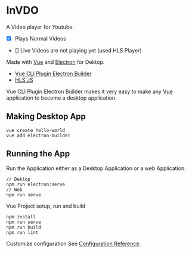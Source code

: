 InVDO
=========================
A Video player for Youtube. 
 - [x] Plays Normal Videos
 - [] Live Videos are not playing yet (used HLS Player)

Made with [Vue][vue] and [Electron][3] for Dektop. 

 - [Vue CLI Plugin Electron Builder][2]
 - [HLS JS][4]

Vue CLI Plugin Electron Builder makes it very easy to make any [Vue][vue] application to become a desktop application.



## Making Desktop App

```
vue create hello-world
vue add electron-builder
```

## Running the App
Run the Application either as a Desktop Application or a web Application.
```
// Dektop
npm run electron:serve
// Web
npm run serve
```

Vue Project setup, run and build
```
npm install
npm run serve
npm run build
npm run lint
```

Customize configuration
See [Configuration Reference](https://cli.vuejs.org/config/).








[vue]: https://vuejs.org/
[2]: https://github.com/nklayman/vue-cli-plugin-electron-builder
[3]: https://www.electronjs.org
[4]: https://github.com/video-dev/hls.js/





